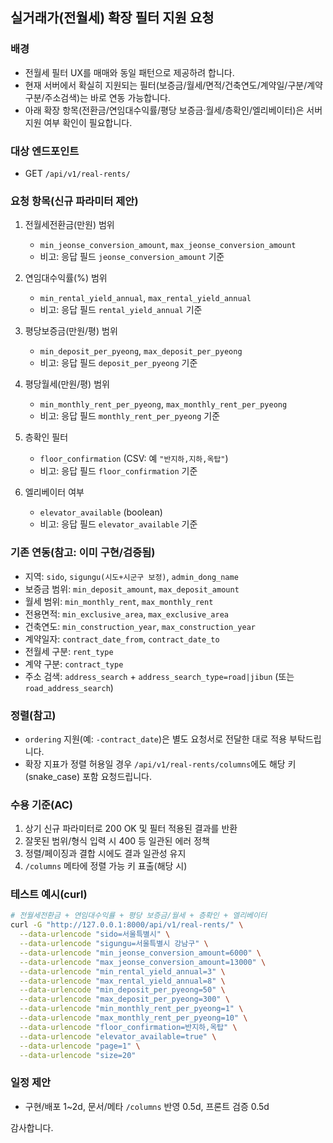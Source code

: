 ## 실거래가(전월세) 확장 필터 지원 요청

### 배경

- 전월세 필터 UX를 매매와 동일 패턴으로 제공하려 합니다.
- 현재 서버에서 확실히 지원되는 필터(보증금/월세/면적/건축연도/계약일/구분/계약구분/주소검색)는 바로 연동 가능합니다.
- 아래 확장 항목(전환금/연임대수익률/평당 보증금·월세/층확인/엘리베이터)은 서버 지원 여부 확인이 필요합니다.

### 대상 엔드포인트

- GET `/api/v1/real-rents/`

### 요청 항목(신규 파라미터 제안)

1. 전월세전환금(만원) 범위

   - `min_jeonse_conversion_amount`, `max_jeonse_conversion_amount`
   - 비고: 응답 필드 `jeonse_conversion_amount` 기준

2. 연임대수익률(%) 범위

   - `min_rental_yield_annual`, `max_rental_yield_annual`
   - 비고: 응답 필드 `rental_yield_annual` 기준

3. 평당보증금(만원/평) 범위

   - `min_deposit_per_pyeong`, `max_deposit_per_pyeong`
   - 비고: 응답 필드 `deposit_per_pyeong` 기준

4. 평당월세(만원/평) 범위

   - `min_monthly_rent_per_pyeong`, `max_monthly_rent_per_pyeong`
   - 비고: 응답 필드 `monthly_rent_per_pyeong` 기준

5. 층확인 필터

   - `floor_confirmation` (CSV: 예 `"반지하,지하,옥탑"`)
   - 비고: 응답 필드 `floor_confirmation` 기준

6. 엘리베이터 여부
   - `elevator_available` (boolean)
   - 비고: 응답 필드 `elevator_available` 기준

### 기존 연동(참고: 이미 구현/검증됨)

- 지역: `sido`, `sigungu(시도+시군구 보정)`, `admin_dong_name`
- 보증금 범위: `min_deposit_amount`, `max_deposit_amount`
- 월세 범위: `min_monthly_rent`, `max_monthly_rent`
- 전용면적: `min_exclusive_area`, `max_exclusive_area`
- 건축연도: `min_construction_year`, `max_construction_year`
- 계약일자: `contract_date_from`, `contract_date_to`
- 전월세 구분: `rent_type`
- 계약 구분: `contract_type`
- 주소 검색: `address_search` + `address_search_type=road|jibun` (또는 `road_address_search`)

### 정렬(참고)

- `ordering` 지원(예: `-contract_date`)은 별도 요청서로 전달한 대로 적용 부탁드립니다.
- 확장 지표가 정렬 허용일 경우 `/api/v1/real-rents/columns`에도 해당 키(snake_case) 포함 요청드립니다.

### 수용 기준(AC)

1. 상기 신규 파라미터로 200 OK 및 필터 적용된 결과를 반환
2. 잘못된 범위/형식 입력 시 400 등 일관된 에러 정책
3. 정렬/페이징과 결합 시에도 결과 일관성 유지
4. `/columns` 메타에 정렬 가능 키 표출(해당 시)

### 테스트 예시(curl)

```bash
# 전월세전환금 + 연임대수익률 + 평당 보증금/월세 + 층확인 + 엘리베이터
curl -G "http://127.0.0.1:8000/api/v1/real-rents/" \
  --data-urlencode "sido=서울특별시" \
  --data-urlencode "sigungu=서울특별시 강남구" \
  --data-urlencode "min_jeonse_conversion_amount=6000" \
  --data-urlencode "max_jeonse_conversion_amount=13000" \
  --data-urlencode "min_rental_yield_annual=3" \
  --data-urlencode "max_rental_yield_annual=8" \
  --data-urlencode "min_deposit_per_pyeong=50" \
  --data-urlencode "max_deposit_per_pyeong=300" \
  --data-urlencode "min_monthly_rent_per_pyeong=1" \
  --data-urlencode "max_monthly_rent_per_pyeong=10" \
  --data-urlencode "floor_confirmation=반지하,옥탑" \
  --data-urlencode "elevator_available=true" \
  --data-urlencode "page=1" \
  --data-urlencode "size=20"
```

### 일정 제안

- 구현/배포 1~2d, 문서/메타 `/columns` 반영 0.5d, 프론트 검증 0.5d

감사합니다.
